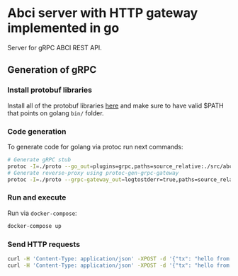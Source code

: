# Abci server with HTTP gateway implemented in go

Server for gRPC ABCI REST API.

## Generation of gRPC

### Install protobuf libraries

Install all of the protobuf libraries [here](https://github.com/grpc-ecosystem/grpc-gateway) and make sure to have valid $PATH that points on golang `bin/` folder.

### Code generation

To generate code for golang via protoc run next commands:

```sh
# Generate gRPC stub
protoc -I=./proto --go_out=plugins=grpc,paths=source_relative:./src/abci ./proto/abci.proto
# Generate reverse-proxy using protoc-gen-grpc-gateway
protoc -I=./proto --grpc-gateway_out=logtostderr=true,paths=source_relative:./src/abci ./proto/abci.proto
```

### Run and execute

Run via `docker-compose`:

```sh
docker-compose up
```

### Send HTTP requests

```sh
curl -H 'Content-Type: application/json' -XPOST -d '{"tx": "hello from curl!!!!"}' http://localhost:8082/abci/v1/CheckTx
curl -H 'Content-Type: application/json' -XPOST -d '{"tx": "hello from curl!!!!"}' http://localhost:8082/abci/v1/DeliverTx
```
